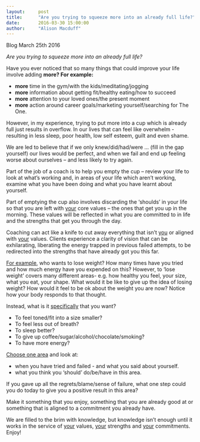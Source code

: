 ```yaml
---
layout:     post
title:      "Are you trying to squeeze more into an already full life?"
date:       2016-03-30 15:00:00
author:     "Alison Macduff"
---
```



Blog  March 25th 2016

_Are you trying to squeeze more into an already full life?_

Have you ever noticed that so many things that could improve your life involve adding __more? For example:__
-	__more__ time in the gym/with the kids/meditating/jogging
-	__more__ information about getting fit/healthy eating/how to succeed
-	__more__ attention to your loved ones/the present moment
-	__more__ action around career goals/marketing yourself/searching for The One.

However, in my experience, trying to put more into a cup which is already full just results in overflow. In our lives that can feel like overwhelm - resulting in less sleep, poor health, low self esteem, guilt and even shame.

We are led to believe that if we only knew/did/had/were ... (fill in the gap yourself) our lives would be perfect, and when we fail and end up feeling worse about ourselves – and less likely to try again.

Part of the job of a coach is to help you empty the cup – review your life to look at what’s working and, in areas of your life which aren’t working, examine what you have been doing and what you have learnt about yourself.

Part of emptying the cup also involves discarding the ‘shoulds’ in your life so that you are left with <u>your</u> core values – the ones that get you up in the morning. These values will be reflected in what you are committed to in life and the strengths that get you through the day.

Coaching can act like a knife to cut away everything that isn’t <u>you</u> or aligned with <u>your</u> values. Clients experience a clarity of vision that can be exhilarating, liberating the energy trapped in previous failed attempts, to be redirected into the strengths that have already got you this far.

<u>For example</u>, who wants to lose weight? How many times have you tried and how much energy have you expended on this? However, to ‘lose weight’ covers many different areas- e.g. how healthy you feel, your size, what you eat, your shape.
What would it be like to give up the idea of losing weight? How would it feel to be ok about the weight you are now? Notice how your body responds to that thought.

Instead, what is it <u>specifically</u> that you want?
-	To feel toned/fit into a size smaller?
-	To feel less out of breath?
-	To sleep better?
-	To give up coffee/sugar/alcohol/chocolate/smoking?
-	To have more energy?

<u>Choose one area</u> and look at:
- when you have tried and failed - and what you said about yourself.
- what you think you ‘should’ do/be/have in this area.

If you gave up all the regrets/blame/sense of failure, what one step could you do today to give you a positive result in this area? 

Make it something that you enjoy, something that you are already good at or something that is aligned to a commitment you already have. 

We are filled to the brim with knowledge, but knowledge isn’t enough until it works in the service of <u>your</u> values, <u>your</u> strengths and <u>your</u> commitments. 
Enjoy!



